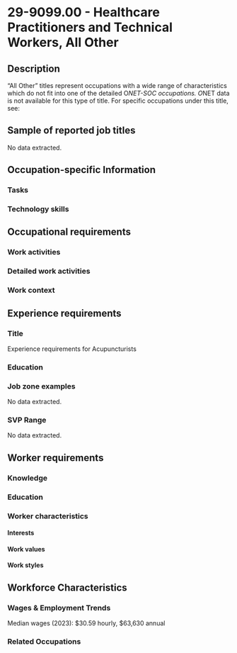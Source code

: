 # 29-9099.00 - Healthcare Practitioners and Technical Workers, All Other

## Description
“All Other” titles represent occupations with a wide range of characteristics which do not fit into one of the detailed O*NET-SOC occupations. O*NET data is not available for this type of title. For specific occupations under this title, see:

## Sample of reported job titles
No data extracted.

## Occupation-specific Information
### Tasks


### Technology skills


## Occupational requirements
### Work activities


### Detailed work activities


### Work context


## Experience requirements
### Title
Experience requirements for Acupuncturists

### Education


### Job zone examples
No data extracted.

### SVP Range
No data extracted.

## Worker requirements
### Knowledge


### Education


### Worker characteristics
#### Interests


#### Work values


#### Work styles


## Workforce Characteristics
### Wages & Employment Trends
Median wages (2023): $30.59 hourly, $63,630 annual

### Related Occupations